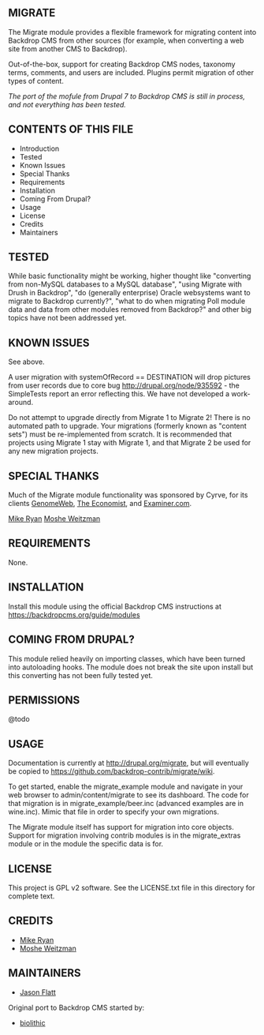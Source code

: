 MIGRATE
-------

The Migrate module provides a flexible framework for migrating content into
Backdrop CMS from other sources (for example, when converting a web site from
another CMS to Backdrop).

Out-of-the-box, support for creating Backdrop CMS nodes, taxonomy terms,
comments, and users are included. Plugins permit migration of other types of
content.

*The port of the mofule from Drupal 7 to Backdrop CMS is still in process, and
not everything has been tested.*


CONTENTS OF THIS FILE
---------------------

 - Introduction
 - Tested
 - Known Issues
 - Special Thanks
 - Requirements
 - Installation
 - Coming From Drupal?
 - Usage
 - License
 - Credits
 - Maintainers


TESTED
------

While basic functionality might be working, higher thought like "converting from
non-MySQL databases to a MySQL database", "using Migrate with Drush in
Backdrop", "do (generally enterprise) Oracle websystems want to migrate to
Backdrop currently?", "what to do when migrating Poll module data and data from
other modules removed from Backdrop?" and other big topics have not been
addressed yet.


KNOWN ISSUES
------------

See above.

A user migration with systemOfRecord == DESTINATION will drop pictures from user
records due to core bug http://drupal.org/node/935592 - the SimpleTests report
an error reflecting this. We have not developed a work-around.

Do not attempt to upgrade directly from Migrate 1 to Migrate 2! There is no
automated path to upgrade. Your migrations (formerly known as "content sets")
must be re-implemented from scratch. It is recommended that projects using
Migrate 1 stay with Migrate 1, and that Migrate 2 be used for any new migration
projects.


SPECIAL THANKS
--------------

Much of the Migrate module functionality was sponsored by Cyrve, for its clients
[GenomeWeb](http://www.genomeweb.com),
[The Economist](http://www.economist.com), and
[Examiner.com](http://www.examiner.com).

[Mike Ryan](http://drupal.org/user/4420)
[Moshe Weitzman](http://drupal.org/user/23)


REQUIREMENTS
------------

None.


INSTALLATION
------------

Install this module using the official Backdrop CMS instructions at
https://backdropcms.org/guide/modules


COMING FROM DRUPAL?
-------------------

This module relied heavily on importing classes, which have been turned into
autoloading hooks. The module does not break the site upon install but this
converting has not been fully tested yet.


PERMISSIONS
-----------

@todo


USAGE
-----

Documentation is currently at http://drupal.org/migrate, but will eventually be
copied to https://github.com/backdrop-contrib/migrate/wiki.

To get started, enable the migrate_example module and navigate in your web
browser to admin/content/migrate to see its dashboard. The code for that
migration is in migrate_example/beer.inc (advanced examples are in wine.inc).
Mimic that file in order to specify your own migrations.

The Migrate module itself has support for migration into core objects. Support
for migration involving contrib modules is in the migrate_extras module or in
the module the specific data is for.


LICENSE
-------

This project is GPL v2 software. See the LICENSE.txt file in this directory for
complete text.


CREDITS
-----------

- [Mike Ryan](http://drupal.org/user/4420)
- [Moshe Weitzman](http://drupal.org/user/23)


MAINTAINERS
-----------

- [Jason Flatt](https://github.com/oadaeh)

Original port to Backdrop CMS started by:

- [biolithic](https://github.com/biolithic)
